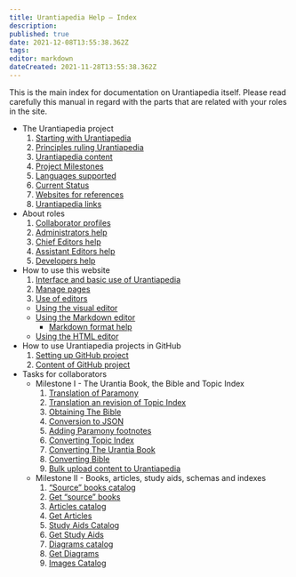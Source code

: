 ```yaml
---
title: Urantiapedia Help — Index
description: 
published: true
date: 2021-12-08T13:55:38.362Z
tags: 
editor: markdown
dateCreated: 2021-11-28T13:55:38.362Z
---
```


This is the main index for documentation on Urantiapedia itself. Please read carefully this manual in regard with the parts that are related with your roles in the site.

- The Urantiapedia project
  1. [Starting with Urantiapedia](/en/help/start)
  2. [Principles ruling Urantiapedia](/en/help/principles)
  3. [Urantiapedia content](/en/help/content)
  4. [Project Milestones](/en/help/phases)
  5. [Languages supported](/en/help/languages)
  6. [Current Status](/en/help/status)
  7. [Websites for references](/en/help/websites)
  8. [Urantiapedia links](/en/help/links)
- About roles
  1. [Collaborator profiles](/en/help/roles)
  2. [Administrators help](/en/help/admin)
  3. [Chief Editors help](/en/help/github)
  4. [Assistant Editors help](/en/help/github_assistant)
  5. [Developers help](/en/help/devs)
- How to use this website
  1. [Interface and basic use of Urantiapedia](/en/help/web_basics)
  2. [Manage pages](/en/help/web_pages)
  3. [Use of editors](/en/help/web_editors)
    - [Using the visual editor](/en/help/web_visual_editor)
    - [Using the Markdown editor](/en/help/web_markdown_editor)
      - [Markdown format help](/en/help/markdown)
    - [Using the HTML editor](/en/help/web_html_editor)
- How to use Urantiapedia projects in GitHub
  1. [Setting up GitHub project](/en/help/github_setting)
  2. [Content of GitHub project](/en/help/github_content)
- Tasks for collaborators
  - Milestone I - The Urantia Book, the Bible and Topic Index
    1. [Translation of Paramony](/en/help/github_paramony)
    2. [Translation an revision of Topic Index](/en/help/github_topicindex)
    3. [Obtaining The Bible](/en/help/github_bible)
    4. [Conversion to JSON](/en/help/github_book_json)
    5. [Adding Paramony footnotes](/en/help/github_footnotes)
    6. [Converting Topic Index](/en/help/github_topicindex_to_wiki)
    7. [Converting The Urantia Book](/en/help/github_book_to_wiki)
    8. [Converting Bible](/en/help/github_bible_to_wiki)
    9. [Bulk upload content to Urantiapedia](/en/help/github_upload)
  - Milestone II - Books, articles, study aids, schemas and indexes
    1. [“Source” books catalog](/en/help/github_sourcebooks_catalog)
    2. [Get “source” books](/en/help/github_sourcebooks_markdown)
    3. [Articles catalog](/en/help/github_articles_catalog)
    4. [Get Articles](/en/help/github_articles_markdown)
    5. [Study Aids Catalog](/en/help/github_studyaids_catalog)
    6. [Get Study Aids](/en/help/github_studyaids_markdown)
    7. [Diagrams catalog](/en/help/github_diagrams_catalog)
    8. [Get Diagrams](/en/help/github_diagrams_svg)
    9. [Images Catalog](/en/help/github_images_catalog)
  